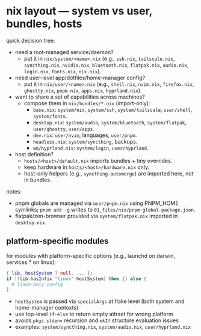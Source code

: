# nix layout — system vs user, bundles, hosts

quick decision tree:

- need a root-managed service/daemon?
  - put it in `nix/system/<name>.nix` (e.g., `ssh.nix`, `tailscale.nix`, `syncthing.nix`, `nvidia.nix`, `bluetooth.nix`, `flatpak.nix`, `audio.nix`, `login.nix`, `fonts.nix`, `nix.nix`).
- need user-level app/dotfiles/home-manager config?
  - put it in `nix/user/<name>.nix` (e.g., `shell.nix`, `nvim.nix`, `firefox.nix`, `ghostty.nix`, `pnpm.nix`, `apps.nix`, `hyprland.nix`).
- want to share a set of capabilities across machines?
  - compose them in `nix/bundles/*.nix` (import-only):
    - `base.nix`: `system/nix`, `system/ssh`, `system/tailscale`, `user/shell`, `system/fonts`.
    - `desktop.nix`: `system/audio`, `system/bluetooth`, `system/flatpak`, `user/ghostty`, `user/apps`.
    - `dev.nix`: `user/nvim`, languages, `user/pnpm`.
    - `headless.nix`: `system/syncthing`, backups.
    - `wm/hyprland.nix`: `system/login`, `user/hyprland`.
- host definition?
  - `hosts/<host>/default.nix` imports bundles + tiny overrides.
  - keep hardware in `hosts/<host>/hardware.nix` only.
  - host-only helpers (e.g., `syncthing-automerge`) are imported here, not in bundles.

notes:
- pnpm globals are managed via `user/pnpm.nix` using PNPM_HOME symlinks; `pnpm add -g` writes to `01_files/nix/pnpm-global-package.json`.
- flatpak/zen-browser provided via `system/flatpak.nix` imported in `desktop.nix`.

## platform-specific modules

for modules with platform-specific options (e.g., launchd on darwin, services.* on linux):

```nix
{ lib, hostSystem ? null, ... }:
if !(lib.hasInfix "linux" hostSystem) then {} else {
  # linux-only config
}
```

- `hostSystem` is passed via `specialArgs` at flake level (both system and home-manager contexts)
- use top-level `if-else` to return empty attrset for wrong platform
- avoids `pkgs.stdenv` recursion and `mkIf` structure evaluation issues
- examples: `system/syncthing.nix`, `system/audio.nix`, `user/hyprland.nix`